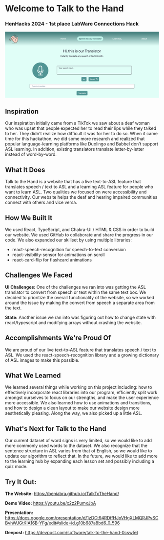 # Welcome to Talk to the Hand

### HenHacks 2024 - 1st place LabWare Connections Hack

![Our Website](public/translate-page.png)

## Inspiration

Our inspiration initially came from a TikTok we saw about a deaf woman who was upset that people expected her to read their lips while they talked to her. They didn't realize how difficult it was for her to do so. When it came time for this hackathon, we did some more research and realized that popular language-learning platforms like Duolingo and Babbel don’t support ASL learning. In addition, existing translators translate letter-by-letter instead of word-by-word.

## What It Does

Talk to the Hand is a website that has a live text-to-ASL feature that translates speech / text to ASL and a learning ASL feature for people who want to learn ASL. Two qualities we focused on were accessibility and connectivity. Our website helps the deaf and hearing impaired communities connect with others and vice versa.

## How We Built It

We used React, TypeScript, and Chakra-UI / HTML & CSS in order to build our website. We used GitHub to collaborate and share the progress in our code. We also expanded our skillset by using multiple libraries:

- react-speech-recognition for speech-to-text conversion
- react-visibility-sensor for animations on scroll
- react-card-flip for flashcard animations

## Challenges We Faced

**UI Challenges:**
One of the challenges we ran into was getting the ASL translator to convert from speech or text within the same text box. We decided to prioritize the overall functionality of the website, so we worked around the issue by making the convert from speech a separate area from the text.

**State:** Another issue we ran into was figuring out how to change state with react/typescript and modifying arrays without crashing the website.

## Accomplishments We're Proud Of

We are proud of our live text-to-ASL feature that translates speech / text to ASL. We used the react-speech-recognition library and a growing dictionary of ASL images to make this possible.

## What We Learned

We learned several things while working on this project including: how to effectively incorporate react libraries into our program, efficiently split work amongst ourselves to focus on our strengths, and make the user experience more accessible. We also learned how to use animations and transitions, and how to design a clean layout to make our website design more aesthetically pleasing. Along the way, we also picked up a little ASL.

## What's Next for Talk to the Hand

Our current dataset of word signs is very limited, so we would like to add more commonly used words to the dataset. We also recognize that the sentence structure in ASL varies from that of English, so we would like to update our algorithm to reflect that. In the future, we would like to add more to the learning hub by expanding each lesson set and possibly including a quiz mode.

## Try It Out:

**The Website:** https://beniabra.github.io/TalkToTheHand/

**Demo Video:** https://youtu.be/x2z2PumxJbA

**Presentation:** https://docs.google.com/presentation/d/1zDCt94RDffHJoVHgXLMQRJPvSCBvhWJGtKIA16B-YFg/edit#slide=id.g10b687a8bd6_0_596

**Devpost:** https://devpost.com/software/talk-to-the-hand-0csw56
